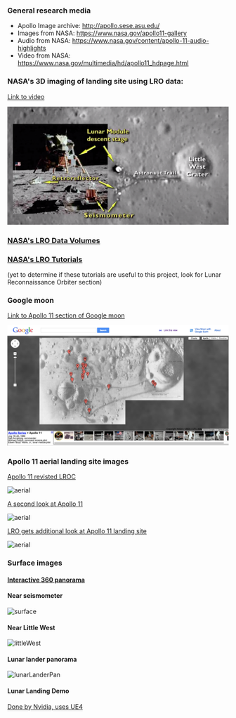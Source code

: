 ### General research media
- Apollo Image archive: http://apollo.sese.asu.edu/    
- Images from NASA: https://www.nasa.gov/apollo11-gallery
- Audio from NASA: https://www.nasa.gov/content/apollo-11-audio-highlights
- Video from NASA: https://www.nasa.gov/multimedia/hd/apollo11_hdpage.html

### NASA's 3D imaging of landing site using LRO data:

[Link to video](http://commons.wikimedia.org/w/index.php?title=File%3AA_New_Look_at_the_Apollo_11_Landing_Site.ogg)

![ScreenShot](screenShotFrom3DImagingVideo.png)

### [NASA's LRO Data Volumes](http://img.pds.nasa.gov/volumes/lro.html)

### [NASA's LRO Tutorials](http://img.pds.nasa.gov/software/) 
(yet to determine if these tutorials are useful to this project, look for Lunar Reconnaissance Orbiter section)

### Google moon 

[Link to Apollo 11 section of Google moon](http://www.google.com/moon/#lat=0.655754&lon=23.471664&zoom=18&apollo=a11)

![googleMoonScreenShot](googleMoonScreenShot.png)

### Apollo 11 aerial landing site images

[Apollo 11 revisted LROC](http://www.nasa.gov/mission_pages/LRO/news/apollo-11.html)

![aerial](http://www.nasa.gov/sites/default/files/images/628457main1_Apollo_11-670.jpg)

[A second look at Apollo 11](https://www.nasa.gov/mission_pages/LRO/multimedia/lroimages/lroc_20090929_apollo11.html#.VT5cf61Viko)

![aerial](https://www.nasa.gov/sites/default/files/images/390490main_apollo11_20090929_540.jpg)

[LRO gets additional look at Apollo 11 landing site](https://www.nasa.gov/mission_pages/LRO/multimedia/lroimages/lroc_200911109_apollo11.html#.VT5cdK1Viko)

![aerial](https://www.nasa.gov/sites/default/files/images/400201main1_lroc_apollo11_20091109_540.jpg)

### Surface images

#### [Interactive 360 panorama](http://www.panoramas.dk/moon/apollo-11.html)

#### Near seismometer
![surface](http://upload.wikimedia.org/wikipedia/commons/thumb/4/49/Aldrin_with_experiment.jpg/1280px-Aldrin_with_experiment.jpg)

#### Near Little West

![littleWest](http://www.lpi.usra.edu/resources/apollopanoramas/images/print/original/JSC2008e040725.jpg)

#### Lunar lander panorama

![lunarLanderPan](http://www.lpi.usra.edu/resources/apollopanoramas/images/preview/original/JSC2007e045375.jpg)

#### Lunar Landing Demo

[Done by Nvidia, uses UE4](http://www.nvidia.com/coolstuff/demos#!/apollo-11)
